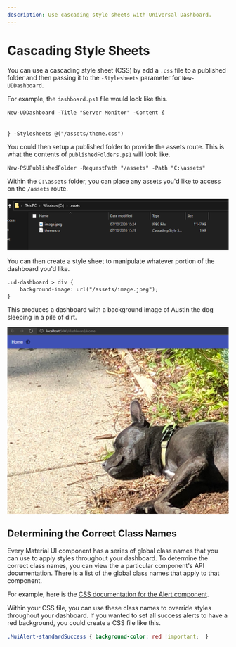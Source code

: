 ```yaml
---
description: Use cascading style sheets with Universal Dashboard.
---
```


# Cascading Style Sheets

You can use a cascading style sheet \(CSS\) by add a `.css` file to a published folder and then passing it to the `-Stylesheets` parameter for `New-UDDashboard`. 

For example, the `dashboard.ps1` file would look like this. 

```text
New-UDDashboard -Title "Server Monitor" -Content {


} -Stylesheets @("/assets/theme.css")
```

You could then setup a published folder to provide the assets route. This is what the contents of `publishedFolders.ps1` will look like. 

```text
New-PSUPublishedFolder -RequestPath "/assets" -Path "C:\assets"
```

Within the `C:\assets` folder, you can place any assets you'd like to access on the `/assets` route. 

![Assets folder](../../.gitbook/assets/image%20%28164%29.png)

You can then create a style sheet to manipulate whatever portion of the dashboard you'd like. 

```text
.ud-dashboard > div {
    background-image: url("/assets/image.jpeg");
}
```

This produces a dashboard with a background image of Austin the dog sleeping in a pile of dirt. 

![](../../.gitbook/assets/image%20%28165%29.png)

## Determining the Correct Class Names

Every Material UI component has a series of global class names that you can use to apply styles throughout your dashboard. To determine the correct class names, you can view the a particular component's API documentation. There is a list of the global class names that apply to that component. 

For example, here is the [CSS documentation for the Alert component](https://material-ui.com/api/alert/#css). 

Within your CSS file, you can use these class names to override styles throughout your dashboard. If you wanted to set all success alerts to have a red background, you could create a CSS file like this. 

```css
.MuiAlert-standardSuccess { background-color: red !important;  }
```

